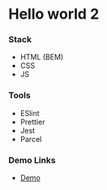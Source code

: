 # Hello world 2

### Stack

- HTML (BEM)
- CSS
- JS

### Tools

- ESlint
- Prettier
- Jest
- Parcel

### Demo Links

- [Demo](https://AndriiZakharenko.github.io/hello-world-2/)
